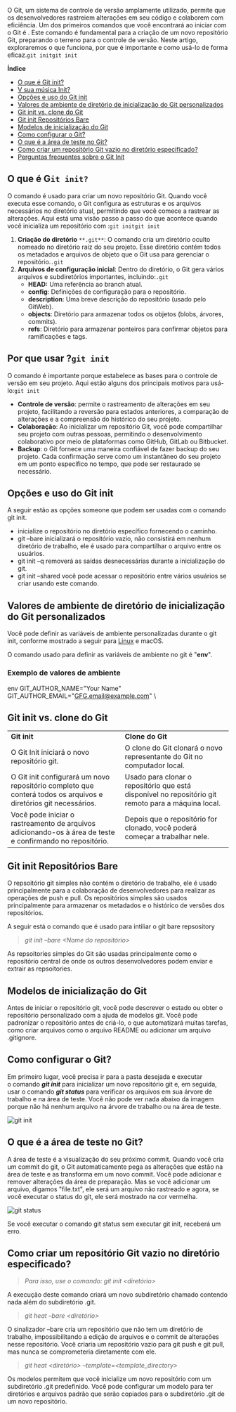 O Git, um sistema de controle de versão amplamente utilizado, permite que os desenvolvedores rastreiem alterações em seu código e colaborem com eficiência. Um dos primeiros comandos que você encontrará ao iniciar com o Git é . Este comando é fundamental para a criação de um novo repositório Git, preparando o terreno para o controle de versão. Neste artigo, exploraremos o que funciona, por que é importante e como usá-lo de forma eficaz.`git initgit init`

**Índice**

- [O que é Git init?](https://www.geeksforgeeks.org/what-is-git-init/#what-is-git-init)
- [V sua música Init?](https://www.geeksforgeeks.org/what-is-git-init/#why-use-git-init)
- [Opções e uso do Git init](https://www.geeksforgeeks.org/what-is-git-init/#git-init-options-and-usage)
- [Valores de ambiente de diretório de inicialização do Git personalizados](https://www.geeksforgeeks.org/what-is-git-init/#custom-git-init-directory-environment-values)
- [Git init vs. clone do Git](https://www.geeksforgeeks.org/what-is-git-init/#git-init-vs-git-clone)
- [Git init Repositórios Bare](https://www.geeksforgeeks.org/what-is-git-init/#git-init-bare-repositories)
- [Modelos de inicialização do Git](https://www.geeksforgeeks.org/what-is-git-init/#git-init-templates)
- [Como configurar o Git?](https://www.geeksforgeeks.org/what-is-git-init/#how-to-set-up-git)
- [O que é a área de teste no Git?](https://www.geeksforgeeks.org/what-is-git-init/#what-is-the-staging-area-in-git)
- [Como criar um repositório Git vazio no diretório especificado?](https://www.geeksforgeeks.org/what-is-git-init/#how-to-create-an-empty-git-repository-in-the-specified-directory)
- [Perguntas frequentes sobre o Git Init](https://www.geeksforgeeks.org/what-is-git-init/#frequently-asked-question-on-the-git-init)

## O que é G`it init?`

O comando é usado para criar um novo repositório Git. Quando você executa esse comando, o Git configura as estruturas e os arquivos necessários no diretório atual, permitindo que você comece a rastrear as alterações. Aqui está uma visão passo a passo do que acontece quando você inicializa um repositório com :`git initgit init`

1. **Criação do diretório** `**.git**`: O comando cria um diretório oculto nomeado no diretório raiz do seu projeto. Esse diretório contém todos os metadados e arquivos de objeto que o Git usa para gerenciar o repositório.`.git`
2. **Arquivos de configuração inicial**: Dentro do diretório, o Git gera vários arquivos e subdiretórios importantes, incluindo:`.git`
    - **HEAD:** Uma referência ao branch atual.
    - **config**: Definições de configuração para o repositório.
    - **description**: Uma breve descrição do repositório (usado pelo GitWeb).
    - **objects**: Diretório para armazenar todos os objetos (blobs, árvores, commits).
    - **refs**: Diretório para armazenar ponteiros para confirmar objetos para ramificações e tags.

## Por que usar ?`git init`

O comando é importante porque estabelece as bases para o controle de versão em seu projeto. Aqui estão alguns dos principais motivos para usá-lo:`git init`

- **Controle de versão**: permite o rastreamento de alterações em seu projeto, facilitando a reversão para estados anteriores, a comparação de alterações e a compreensão do histórico do seu projeto.
- **Colaboração**: Ao inicializar um repositório Git, você pode compartilhar seu projeto com outras pessoas, permitindo o desenvolvimento colaborativo por meio de plataformas como GitHub, GitLab ou Bitbucket.
- **Backup**: o Git fornece uma maneira confiável de fazer backup do seu projeto. Cada confirmação serve como um instantâneo do seu projeto em um ponto específico no tempo, que pode ser restaurado se necessário.

## Opções e uso do Git init

A seguir estão as opções someone que podem ser usadas com o comando git init.

- inicialize o repositório no diretório específico fornecendo o caminho.
- git –bare inicializará o repositório vazio, não consistirá em nenhum diretório de trabalho, ele é usado para compartilhar o arquivo entre os usuários.
- git init –q removerá as saídas desnecessárias durante a inicialização do git.
- git init –shared você pode acessar o repositório entre vários usuários se criar usando este comando.

## Valores de ambiente de diretório de inicialização do Git personalizados

Você pode definir as variáveis de ambiente personalizadas durante o git init, conforme mostrado a seguir para [Linux](https://www.geeksforgeeks.org/introduction-to-linux-operating-system) e macOS.

O comando usado para definir as variáveis de ambiente no git é "**env**".

### Exemplo de valores de ambiente

env GIT_AUTHOR_NAME="Your Name" \
    GIT_AUTHOR_EMAIL="GFG.email@example.com" \

## Git init vs. clone do Git

|   |   |
|---|---|
|**Git init**|**Clone do Git**|
|O Git Init iniciará o novo repositório git.|O clone do Git clonará o novo representante do Git no computador local.|
|O Git init configurará um novo repositório completo que conterá todos os arquivos e diretórios git necessários.|Usado para clonar o repositório que está disponível no repositório git remoto para a máquina local.|
|Você pode iniciar o rastreamento de arquivos adicionando-os à área de teste e confirmando no repositório.|Depois que o repositório for clonado, você poderá começar a trabalhar nele.|

## Git init Repositórios Bare

O repsoitório git simples não contém o diretório de trabalho, ele é usado principalmente para a colaboração de desenvolvedores para realizar as operações de push e pull. Os repositórios simples são usados principalmente para armazenar os metadados e o histórico de versões dos repositórios.

A seguir está o comando que é usado para intiliar o git bare repsository

> _git init –bare <Nome do repositório>_

As repsoitories simples do Git são usadas principalmente como o repositório central de onde os outros desenvolvedores podem enviar e extrair as repsoitories.

## Modelos de inicialização do Git

Antes de iniciar o repositório git, você pode descrever o estado ou obter o repositório personalizado com a ajuda de modelos git. Você pode padronizar o repositório antes de criá-lo, o que automatizará muitas tarefas, como criar arquivos como o arquivo README ou adicionar um arquivo .gitignore.

## Como configurar o Git?

Em primeiro lugar, você precisa ir para a pasta desejada e executar o comando **_git init_** para inicializar um novo repositório git e, em seguida, usar o comando **_git status_** para verificar os arquivos em sua árvore de trabalho e na área de teste. Você não pode ver nada abaixo da imagem porque não há nenhum arquivo na árvore de trabalho ou na área de teste.

![git init](https://media.geeksforgeeks.org/wp-content/uploads/20220915184539/GitInit1.jpg)

## O que é a área de teste no Git?

A área de teste é a visualização do seu próximo commit. Quando você cria um commit do git, o Git automaticamente pega as alterações que estão na área de teste e as transforma em um novo commit. Você pode adicionar e remover alterações da área de preparação. Mas se você adicionar um arquivo, digamos "file.txt", ele será um arquivo não rastreado e agora, se você executar o status do git, ele será mostrado na cor vermelha.

![git status](https://media.geeksforgeeks.org/wp-content/uploads/20220915184822/GitInit2.jpg)

Se você executar o comando git status sem executar git init, receberá um erro.

## **Como criar um repositório Git vazio no diretório especificado?**

> _Para isso, use o comando: git init <diretório>_

A execução deste comando criará um novo subdiretório chamado contendo nada além do subdiretório .git.

> _git heat –bare <diretório>_

O sinalizador –bare cria um repositório que não tem um diretório de trabalho, impossibilitando a edição de arquivos e o commit de alterações nesse repositório. Você criaria um repositório vazio para git push e git pull, mas nunca se comprometeria diretamente com ele.

> _git heat <diretório> –template=<template_directory>_

Os modelos permitem que você inicialize um novo repositório com um subdiretório .git predefinido. Você pode configurar um modelo para ter diretórios e arquivos padrão que serão copiados para o subdiretório .git de um novo repositório.



